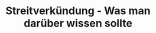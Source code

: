 ---
layout: topic
style_id: topic
title: Streitverkündung - Was man darüber wissen sollte
description: Was versteht man unter Streitverkündung?
header_titel: Streitverkündung
header_image: /uploads/adult-blur-boss-business-288477.jpg
erfolge: []
intro_titel:
intro_text_markdown: >-
  Die Streitverkündung ist ebenso wie die Nebenintervention in der Zivilprozessordnung geregelt. Die Nebenintervention in den §§ 66 ff. ZPO und die Streitverkündung in den §§ 72 ff. Im Rahmen der Vorschriften über die Streitverkündung wird in § 74 Abs. 3 ZPO auf die Vorschrift des § 68 ZPO verwiesen.


  Die Vorschriften stehen also prozessual in unmittelbarem Zusammenhang zueinander.
intro_link_text: 
intro_link: 
abschnitte:
  - abschnitt_template: weiss_bild_links
    titel: Was versteht man unter Streitverkündung?
    text_markdown: >-
      In § 72 Abs. 1 ZPO ist folgendes geregelt:


      _(1) Eine Partei, die für den Fall des ihr ungünstigen Ausganges des Rechtsstreits einen Anspruch auf Gewährleistung oder Schadloshaltung gegen einen Dritten erheben zu können glaubt oder den Anspruch eines Dritten besorgt, kann bis zur rechtskräftigen Entscheidung des Rechtsstreits dem Dritten gerichtlich den Streit verkünden._


      Das bedeutet, dass in einem bereits geführten Rechtsstreits durch den Kläger oder auch den Beklagten ein Dritter, bisher Unbeteiligter mit einbezogen werden kann.


      Dieser kann dem Rechtsstreit auf der Seite des Beklagten oder auch auf Seiten des Klägers beitreten und die von ihm gewünschte Partei, auf deren Seite er dem Rechtsstreit beitritt, im Rechtsstreit durch Anträge oder Beweisangebot unterstützen.


      Ein Streitbeitritt ist jedoch nicht zwingend notwendig. Der Streitverkündete muss jedoch wissen, dass Tatsachen, die in dem Prozess festgestellt werden, sich in einem sog. Folgeprozess gegen ihn negativ auswirken können, weil diese dann nicht mehr durch das Gericht des Folgeprozesses erneut in Frage gestellt, sondern als entscheidungserheblich zu berücksichtigen sind.
    image: 
    cta: false
  - abschnitt_template: weiss_bild_links
    titel: Was versteht man unter Nebenintervention?
    text_markdown: >-
      Umgekehrt läuft es bei der Nebenintervention ab. Hier regelt § 66 Abs. 1 ZPO:


      _(1) Wer ein rechtliches Interesse daran hat, dass in einem zwischen anderen Personen anhängigen Rechtsstreit die eine Partei obsiege, kann dieser Partei zum Zwecke ihrer Unterstützung beitreten._


      In diesem Fall wird ein Dritten nicht in einen Rechtsstreit durch die Streitverkündung, wie bereits oben beschrieben, mit hinein gezogen, sondern er tritt selbst aktiv einem Rechtsstreit bei, weil er eine in dem Rechtsstreit schon einbezogene Partei aktiv und aus eigener Motivation heraus unterstützen will.


      Hierzu muss er zum einen ein rechtliches Interesse an der Unterstützung haben. Ein allein wirtschaftliches Interesse an dem Ausgang des Rechtsstreites reicht wohl nicht aus. Zudem muss der Betroffene selbst aktiv dem Rechtsstreit durch Anzeige beim Gericht beitreten, verbunden mit der Klarstellung, auf welcher Seite die Nebenintervention erfolgen soll.
    image: 
    cta: false
  - abschnitt_template: weiss_bild_links
    titel: Anwaltszwang bei Streitbeitritt und Nebenintervention vor Landgericht und Oberlandesgericht
    text_markdown: >-
      Erhält ein Betroffener eine Streitverkündung und will er dem Rechtsstreit auf Seiten des Beklagten oder des Klägers beitreten und diesem aktiv helfen oder im Prozess selbst Anträge stellen, so ist dies alleine und ohne anwaltliche Hilfe im Zivilprozess nur vor den Amtsgerichten möglich.


      Bei einem Streitbeitritt vor einem Landgericht oder einem Oberlandesgericht bedarf man in jedem Fall anwaltlicher Vertretung, da dort Anwaltszwang herrscht. Nur dann, wenn man als Streitverkündeter nicht beitreten und keine Anträge stellen will, ist keine anwaltliche Vertretung nötig. Man stellt sich quasi in dem Prozess tot.


      Eine aktive Nebenintervention ist auch ohne anwaltliche Hilfe lediglich vor den Amtsgerichten denkbar. Vor den Landgerichten und Oberlandesgerichten (in Berlin Kammergericht genannt) bedarf es wieder anwaltlicher Vertretung.
    image: 
    cta: false
  - abschnitt_template: box_dunkel
    titel: Lassen Sie sich anwaltlich vertreten oder beraten!
    text_markdown: >-
      Generell sollte eine Streitverkündung allerdings nicht auf die leichte Schulter genommen werden, da diese für einen Folgeprozess gegen den Streiteverkündungsempfänger negative Folgen haben kann.


      Als Streitverkündungsempfänger sollten Sie sich somit generell über Ihre Handlungsmöglichkeiten und die Kosten einer anwaltlichen Vertretung sowie die Rechtsfolgen der Streitverkündung in jedem Fall anwaltlich beraten lassen. Dies ist meist schon im Rahmen einer sog. Erstberatung gegen eine geringe Gebühr von maximal 190,00 Euro zzgl. MwSt. möglich, die oftmals auch von der eigenen Rechtsschutzversicherung, soweit vorhanden, übernommen wird.


      Sollten Sie Interesse daran haben, einem Rechtsstreit aktiv im Rahmen einer Nebenintervention beizutreten, empfiehlt sich auf jeden Fall vorher eine anwaltliche Beratung dazu, ob Sie überhaupt ein ausreichenden rechtliches Interesse vorweisen können, und zudem dazu, ob die Nebenintervention rechtlich sinnvoll und empfehlenswert ist.


      Die Kanzlei AdvoAdvice berät hier gerne sowohl Empfänger von Streitverkündungen und auch Interessenten an einer Nebenintervention. Dr. Sven Tintemann war in zahlreichen Verfahren gerichtlich tätig, in denen Streitverkündungen ausgesprochen wurden oder in denen er selbst Nebeninterventionen vorgenommen hat.


      Wenden Sie sich daher bei Rückfragen gerne an die unten angegebenen Kontaktmöglichkeiten oder nutzen Sie das unter zur Verfügung gestellte Kontaktformular.
    image: 
    cta: true
redirect_from: 
  - "/streitverkuendung"
  - "/streitverkuendung/"
redirect_to: 
sitemap: true
---